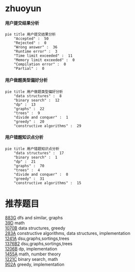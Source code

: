 # zhuoyun

<!-- tabs:start -->



#### **用户提交结果分析**

```mermaid
pie title 用户提交结果分析
    "Accepted" :  50
    "Rejected" :  0
    "Wrong answer" :  36
    "Runtime error" :  3
    "Time limit exceeded" :  11
    "Memory limit exceeded" :  0
    "Compilation error" :  0
    "Partial" :  0
```

#### **用户做题类型偏好分析**

```mermaid
pie title 用户做题类型偏好分析
    "data structures" :  8
    "binary search" :  12
    "dp" :  13
    "graphs" :  22
    "trees" :  9
    "divide and conquer" :  1
    "greedy" :  20
    "constructive algorithms" :  29
```
#### **用户错题知识点分析**

```mermaid
pie title 用户错题知识点分析
    "data structures" :  17
    "binary search" :  1
    "dp" :  21
    "graphs" :  70
    "trees" :  4
    "divide and conquer" :  0
    "greedy" :  31
    "constructive algorithms" :  15
```



<!-- tabs:end -->
# 推荐题目
[883G](https://codeforces.com/contest/883/problem/G)		dfs and similar,
                        graphs		  
[39D](https://codeforces.com/contest/39/problem/D)		math		  
[1070B](https://codeforces.com/contest/1070/problem/B)		data structures,
                        greedy		  
[283A](https://codeforces.com/contest/283/problem/A)		constructive algorithms,
                        data structures,
                        implementation		  
[1241A](https://codeforces.com/contest/1241/problem/A)		dsu,graphs,sortings,trees		  
[1376B2](https://codeforces.com/contest/1376B/problem/2)		dsu,graphs,sortings,trees		  
[1206B](https://codeforces.com/contest/1206/problem/B)		dp,
                        implementation		  
[1455A](https://codeforces.com/contest/1455/problem/A)		math,
                        number theory		  
[1221C](https://codeforces.com/contest/1221/problem/C)		binary search,
                        math		  
[902A](https://codeforces.com/contest/902/problem/A)		greedy,
                        implementation		  
